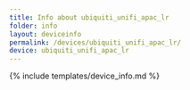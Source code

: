```yaml
---
title: Info about ubiquiti_unifi_apac_lr
folder: info
layout: deviceinfo
permalink: /devices/ubiquiti_unifi_apac_lr/
device: ubiquiti_unifi_apac_lr
---
```

{% include templates/device_info.md %}
